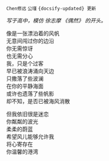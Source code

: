 `Chen修远` `公瑾` `{docsify-updated} 更新`

*写于高中，模仿 徐志摩 《偶然》 的开头。*

像是一张漂泊着的风帆  
无意间闯过你的边沿  
你无需惊讶  
也无需分心  
我，只是个过客  
早已被浪涛涌向天边  
只撒落了些波澜  
在你的平静海面  
或许也遗落了些帆影  
却不知，是否已被海风消散

但我依旧很是迷恋  
你粼粼的波光  
柔柔的蔚蓝  
希望风儿能够允许我  
将心寄存在  
你温馨的港湾